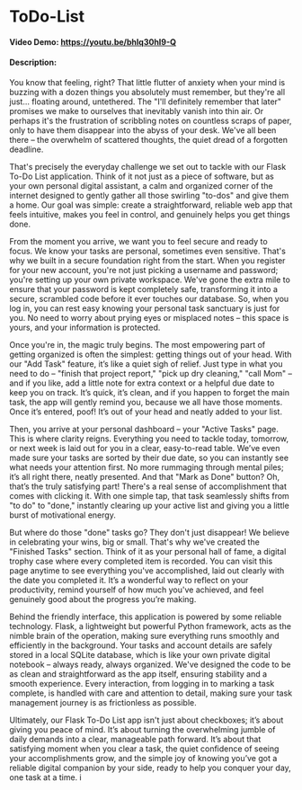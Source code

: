 # ToDo-List
#### Video Demo:  https://youtu.be/bhlq30hI9-Q
#### Description:
You know that feeling, right? That little flutter of anxiety when your mind is buzzing with a dozen things you absolutely must remember, but they're all just... floating around, untethered. The "I'll definitely remember that later" promises we make to ourselves that inevitably vanish into thin air. Or perhaps it's the frustration of scribbling notes on countless scraps of paper, only to have them disappear into the abyss of your desk. We've all been there – the overwhelm of scattered thoughts, the quiet dread of a forgotten deadline.

That's precisely the everyday challenge we set out to tackle with our Flask To-Do List application. Think of it not just as a piece of software, but as your own personal digital assistant, a calm and organized corner of the internet designed to gently gather all those swirling "to-dos" and give them a home. Our goal was simple: create a straightforward, reliable web app that feels intuitive, makes you feel in control, and genuinely helps you get things done.

From the moment you arrive, we want you to feel secure and ready to focus. We know your tasks are personal, sometimes even sensitive. That's why we built in a secure foundation right from the start. When you register for your new account, you're not just picking a username and password; you're setting up your own private workspace. We've gone the extra mile to ensure that your password is kept completely safe, transforming it into a secure, scrambled code before it ever touches our database. So, when you log in, you can rest easy knowing your personal task sanctuary is just for you. No need to worry about prying eyes or misplaced notes – this space is yours, and your information is protected.

Once you're in, the magic truly begins. The most empowering part of getting organized is often the simplest: getting things out of your head. With our "Add Task" feature, it’s like a quiet sigh of relief. Just type in what you need to do – "finish that project report," "pick up dry cleaning," "call Mom" – and if you like, add a little note for extra context or a helpful due date to keep you on track. It’s quick, it’s clean, and if you happen to forget the main task, the app will gently remind you, because we all have those moments. Once it’s entered, poof! It’s out of your head and neatly added to your list.

Then, you arrive at your personal dashboard – your "Active Tasks" page. This is where clarity reigns. Everything you need to tackle today, tomorrow, or next week is laid out for you in a clear, easy-to-read table. We’ve even made sure your tasks are sorted by their due date, so you can instantly see what needs your attention first. No more rummaging through mental piles; it’s all right there, neatly presented. And that "Mark as Done" button? Oh, that’s the truly satisfying part! There's a real sense of accomplishment that comes with clicking it. With one simple tap, that task seamlessly shifts from "to do" to "done," instantly clearing up your active list and giving you a little burst of motivational energy.

But where do those "done" tasks go? They don't just disappear! We believe in celebrating your wins, big or small. That's why we've created the "Finished Tasks" section. Think of it as your personal hall of fame, a digital trophy case where every completed item is recorded. You can visit this page anytime to see everything you've accomplished, laid out clearly with the date you completed it. It’s a wonderful way to reflect on your productivity, remind yourself of how much you've achieved, and feel genuinely good about the progress you’re making.

Behind the friendly interface, this application is powered by some reliable technology. Flask, a lightweight but powerful Python framework, acts as the nimble brain of the operation, making sure everything runs smoothly and efficiently in the background. Your tasks and account details are safely stored in a local SQLite database, which is like your own private digital notebook – always ready, always organized. We've designed the code to be as clean and straightforward as the app itself, ensuring stability and a smooth experience. Every interaction, from logging in to marking a task complete, is handled with care and attention to detail, making sure your task management journey is as frictionless as possible.

Ultimately, our Flask To-Do List app isn't just about checkboxes; it’s about giving you peace of mind. It’s about turning the overwhelming jumble of daily demands into a clear, manageable path forward. It’s about that satisfying moment when you clear a task, the quiet confidence of seeing your accomplishments grow, and the simple joy of knowing you’ve got a reliable digital companion by your side, ready to help you conquer your day, one task at a time.
i
